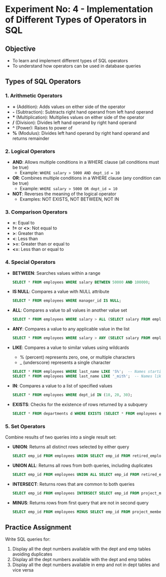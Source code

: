 # Experiment No: 4 - Implementation of Different Types of Operators in SQL

## Objective
- To learn and implement different types of SQL operators
- To understand how operators can be used in database queries

## Types of SQL Operators

### 1. Arithmetic Operators
- **+** (Addition): Adds values on either side of the operator
- **-** (Subtraction): Subtracts right hand operand from left hand operand
- **\*** (Multiplication): Multiplies values on either side of the operator
- **/** (Division): Divides left hand operand by right hand operand
- **^** (Power): Raises to power of
- **%** (Modulus): Divides left hand operand by right hand operand and returns remainder

### 2. Logical Operators
- **AND**: Allows multiple conditions in a WHERE clause (all conditions must be true)
  - Example: `WHERE salary > 5000 AND dept_id = 10`
- **OR**: Combines multiple conditions in a WHERE clause (any condition can be true)
  - Example: `WHERE salary > 5000 OR dept_id = 10`
- **NOT**: Reverses the meaning of the logical operator
  - Examples: NOT EXISTS, NOT BETWEEN, NOT IN

### 3. Comparison Operators
- **=**: Equal to
- **!=** or **<>**: Not equal to
- **>**: Greater than
- **<**: Less than
- **>=**: Greater than or equal to
- **<=**: Less than or equal to

### 4. Special Operators

- **BETWEEN**: Searches values within a range
  ```sql
  SELECT * FROM employees WHERE salary BETWEEN 50000 AND 100000;
  ```

- **IS NULL**: Compares a value with NULL attribute
  ```sql
  SELECT * FROM employees WHERE manager_id IS NULL;
  ```

- **ALL**: Compares a value to all values in another value set
  ```sql
  SELECT * FROM employees WHERE salary > ALL (SELECT salary FROM employees WHERE dept_id = 20);
  ```

- **ANY**: Compares a value to any applicable value in the list
  ```sql
  SELECT * FROM employees WHERE salary > ANY (SELECT salary FROM employees WHERE dept_id = 30);
  ```

- **LIKE**: Compares a value to similar values using wildcards
  - % (percent) represents zero, one, or multiple characters
  - _ (underscore) represents a single character
  ```sql
  SELECT * FROM employees WHERE last_name LIKE 'S%';  -- Names starting with S
  SELECT * FROM employees WHERE last_name LIKE '_mith';  -- Names like Smith
  ```

- **IN**: Compares a value to a list of specified values
  ```sql
  SELECT * FROM employees WHERE dept_id IN (10, 20, 30);
  ```

- **EXISTS**: Checks for the existence of rows returned by a subquery
  ```sql
  SELECT * FROM departments d WHERE EXISTS (SELECT * FROM employees e WHERE e.dept_id = d.dept_id);
  ```

### 5. Set Operators
Combine results of two queries into a single result set:

- **UNION**: Returns all distinct rows selected by either query
  ```sql
  SELECT emp_id FROM employees UNION SELECT emp_id FROM retired_employees;
  ```

- **UNION ALL**: Returns all rows from both queries, including duplicates
  ```sql
  SELECT emp_id FROM employees UNION ALL SELECT emp_id FROM retired_employees;
  ```

- **INTERSECT**: Returns rows that are common to both queries
  ```sql
  SELECT emp_id FROM employees INTERSECT SELECT emp_id FROM project_members;
  ```

- **MINUS**: Returns rows from first query that are not in second query
  ```sql
  SELECT emp_id FROM employees MINUS SELECT emp_id FROM project_members;
  ```

## Practice Assignment
Write SQL queries for:

1. Display all the dept numbers available with the dept and emp tables avoiding duplicates
2. Display all the dept numbers available with the dept and emp tables
3. Display all the dept numbers available in emp and not in dept tables and vice versa
